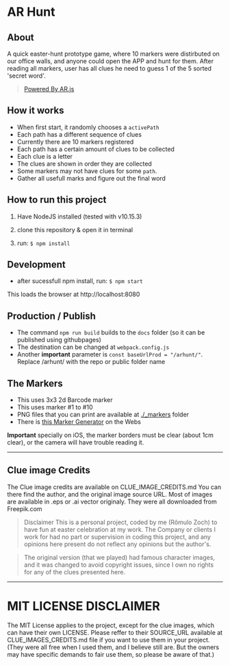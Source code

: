 # AR Hunt

## About
A quick easter-hunt prototype game, where 10 markers were distirbuted on our office walls, and anyone could open the APP and hunt for them.
After reading all markers, user has all clues he need to guess 1 of the 5 sorted 'secret word'.

> [Powered By AR.js](https://github.com/jeromeetienne/AR.js)

## How it works
- When first start, it randomly chooses a `activePath` 
- Each path has a different sequence of clues
- Currently there are 10 markers registered
- Each path has a certain amount of clues to be collected
- Each clue is a letter 
- The clues are shown in order they are collected
- Some markers may not have clues for some `path`.
- Gather all usefull marks and figure out the final word

## How to run this project

1. Have NodeJS installed (tested with v10.15.3)

2. clone this repository & open it in terminal

3. run: `$ npm install`

## Development

- after sucessfull npm install, run:
`$ npm start`

This loads the browser at http://localhost:8080


## Production / Publish

- The command `npm run build`  builds to the `docs` folder (so it can be published using githubpages)
- The destination can be changed at `webpack.config.js` 
- Another **important** parameter is `const baseUrlProd = "/arhunt/"`. Replace /arhunt/ with the repo or public folder name


## The Markers
- This uses 3x3 2d Barcode marker
- This uses marker #1 to #10
- PNG files that you can print are available at [./_markers](./_markers) folder
- There is [this Marker Generator](http://au.gmented.com/app/marker/marker.php) on the Webs

**Important** specially on iOS, the marker borders must be clear (about 1cm clear), or the camera will have trouble reading it.

---

## Clue image Credits
The Clue image credits are available on CLUE_IMAGE_CREDITS.md
You can there find the author, and the original image source URL.
Most of images are available in .eps or .ai vector originaly.
They were all downloaded from Freepik.com

> Disclaimer
> This is a personal project, coded by me (Rômulo Zoch) to have fun at easter celebration at my work.
The Company or clients I work for had no part or supervision in coding this project, and any opinions here present do not reflect any opinions but the author's.

> The original version (that we played) had famous character images, and it was changed to avoid copyright issues, since I own no rights for any of the clues presented here.

----

# MIT LICENSE DISCLAIMER
The MIT License applies to the project, except for the clue images, which can have their own LICENSE. Please reffer to their SOURCE_URL available at CLUE_IMAGES_CREDITS.md file if you want to use them in your project. 
(They were all free when I used them, and I believe still are. But the owners may have specific demands to fair use them, so please be aware of that.)